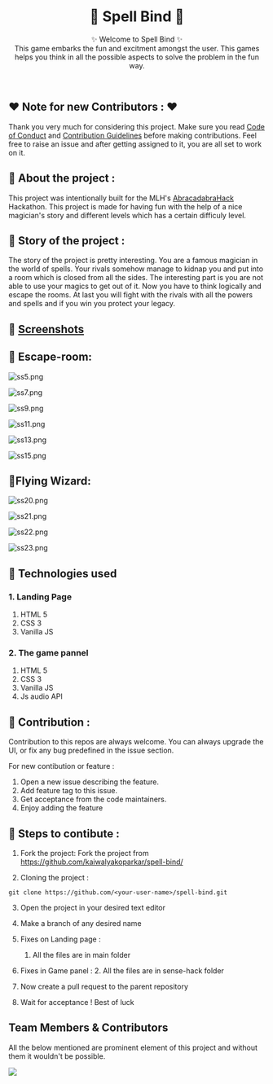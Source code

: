 <h1 align="center">
   🔮 Spell Bind 🔮
</h1>

<p align="center">
    ✨ Welcome to Spell Bind ✨ <br />
    This game embarks the fun and excitment amongst the user. This games helps you think in all the possible aspects to solve the problem in the fun way.
</p>
<br />


## ❤️ Note for new Contributors : ❤️

Thank you very much for considering this project. Make sure you read [Code of Conduct](CODE_OF_CONDUCT.md) and [Contribution Guidelines](CONTRIBUTING.md) before making contributions. Feel free to raise an issue and after getting assigned to it, you are all set to work on it.
## 📌 About the project :
This project was intentionally built for the MLH's [AbracadabraHack](https://abracadabrahacks.devpost.com/) Hackathon. This project is made for having fun with the help of a nice magician's story and different levels which has a certain difficuly level.

## 📌 Story of the project :
The story of the project is pretty interesting. You are a famous magician in the world of spells. Your rivals somehow manage to kidnap you and put into a room which is closed from all the sides. The interesting part is you are not able to use your magics to get out of it. Now you have to think logically and escape the rooms. At last you will fight with the rivals with all the powers and spells and if you win you protect your legacy.

<!-- ## 📌 Demo Images : -->

<!-- ## 🚩 Landing Page :
<div class="row">
  <div class="column">
    <img src="./img/documentation/1.png" height="200px">
  </div>
  <div class="column">
    <img src="./img/documentation/2.png" height="200px" >
  </div>
</div>
<div class="row">
  <div class="column">
    <img src="./img/documentation/3.png" height="200px">
  </div>
  <div class="column">
    <img src="./img/documentation/4.png" height="200px">
  </div>
</div> -->


<!-- ## 🚩 Gaming Panel 
<div class="row">
  <div class="column">
    <img src="./img/documentation/dashboard.png" height="200px">
  </div>
  <div class="column">
    <img src="./img/documentation/question.png" height="200px" >
  </div>
</div>
<div class="row">
  <div class="column">
    <img src="./img/documentation/userCorrect.png" height="200px">
  </div>
  <div class="column">
    <img src="./img/documentation/userWrong.png" height="200px">
  </div>
</div>
<div class="row">
  <div class="column">
    <img src="./img/documentation/userWins.png" height="200px">
  </div>
  <div class="column">
    <img src="./img/documentation/hackerWins.png" height="200px">
  </div>
</div> -->

<!-- ## 📌 Demo Video
<img src="./img/documentation/demo.gif">
 -->

## 📌 [Screenshots](/assets/Screenshots)



## 🚩 Escape-room:

![ss5.png](/assets/Screenshots/Escaperoom/ss5.png)

![ss7.png](/assets/Screenshots/Escaperoom/ss7.png)

![ss9.png](/assets/Screenshots/Escaperoom/ss9.png)

![ss11.png](/assets/Screenshots/Escaperoom/ss11.png)

![ss13.png](/assets/Screenshots/Escaperoom/ss13.png)

![ss15.png](/assets/Screenshots/Escaperoom/ss15.png)

## 🚩Flying Wizard:

![ss20.png](/assets/Screenshots/FlyingWizard/ss20.png)

![ss21.png](/assets/Screenshots/FlyingWizard/ss21.png)

![ss22.png](/assets/Screenshots/FlyingWizard/ss22.png)

![ss23.png](/assets/Screenshots/FlyingWizard/ss23.png)



## 📌 Technologies used

### 1. Landing Page
1. HTML 5
2. CSS 3
3. Vanilla JS

### 2. The game pannel
1. HTML 5
2. CSS 3
3. Vanilla JS
4. Js audio API

## 📌 Contribution :

Contribution to this repos are always welcome. You can always upgrade the UI, or fix any bug predefined in the issue section.

For new contibution or feature : 

1. Open a new issue describing the feature.
2. Add feature tag to this issue.
3. Get acceptance from the code maintainers.
4. Enjoy adding the feature

## 📌 Steps to contibute :

1. Fork the project:
Fork the project from https://github.com/kaiwalyakoparkar/spell-bind/

2. Cloning the project :
```git
git clone https://github.com/<your-user-name>/spell-bind.git
```
3. Open the project in your desired text editor

4. Make a branch of any desired name

5. Fixes on Landing page :
    1. All the files are in main folder

6. Fixes in Game panel :
    2. All the files are in sense-hack folder

10. Now create a pull request to the parent repository

6. Wait for acceptance ! Best of luck

## Team Members & Contributors
All the below mentioned are prominent element of this project and without them it wouldn't be possible.

<a href="https://github.com/kaiwalyakoparkar/spell-bind/graphs/contributors">
  <img src="https://contrib.rocks/image?repo=kaiwalyakoparkar/spell-bind" />
</a>